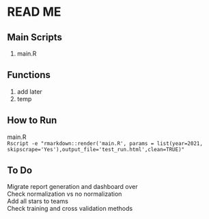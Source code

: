 # READ ME

## Main Scripts 
  
1. main.R  

## Functions  
  
1. add later 
2. temp  

## How to Run  

main.R  
`Rscript -e "rmarkdown::render('main.R', params = list(year=2021, skipscrape='Yes'),output_file='test_run.html',clean=TRUE)"`

## To Do 

Migrate report generation and dashboard over   
Check normalization vs no normalization   
Add all stars to teams  
Check training and cross validation methods  
